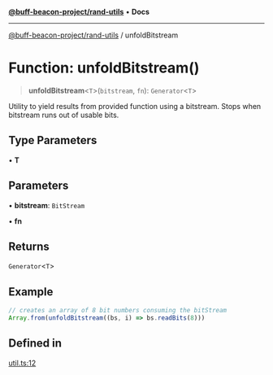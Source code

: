 [**@buff-beacon-project/rand-utils**](../README.md) • **Docs**

***

[@buff-beacon-project/rand-utils](../README.md) / unfoldBitstream

# Function: unfoldBitstream()

> **unfoldBitstream**\<`T`\>(`bitstream`, `fn`): `Generator`\<`T`\>

Utility to yield results from provided function using a bitstream.
Stops when bitstream runs out of usable bits.

## Type Parameters

• **T**

## Parameters

• **bitstream**: `BitStream`

• **fn**

## Returns

`Generator`\<`T`\>

## Example

```ts
// creates an array of 8 bit numbers consuming the bitStream
Array.from(unfoldBitstream((bs, i) => bs.readBits(8)))
```

## Defined in

[util.ts:12](https://github.com/buff-beacon-project/rand-utils/blob/c38a827b147d84a01d6ae6faa071e6ae0f7daca1/src/util.ts#L12)
